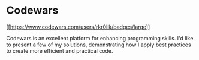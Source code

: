 # Codewars
[[https://www.codewars.com/users/rkr0lik/badges/large]]

Codewars is an excellent platform for enhancing programming skills. I'd like to present a few of my solutions, demonstrating how I apply best practices to create more efficient and practical code.
